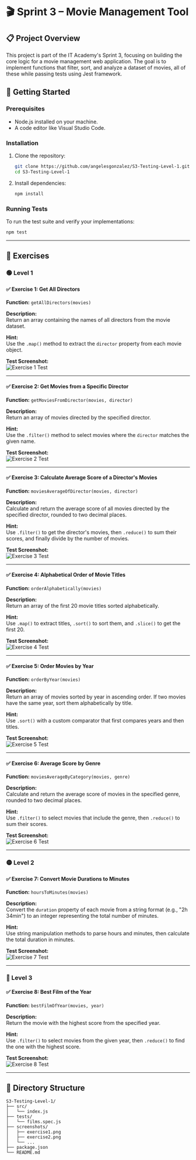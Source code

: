 # 🎬 Sprint 3 – Movie Management Tool

## 📋 Project Overview

This project is part of the IT Academy's Sprint 3, focusing on building the core logic for a movie management web application. The goal is to implement functions that filter, sort, and analyze a dataset of movies, all of these while passing tests using Jest framework.

## 🚀 Getting Started

### Prerequisites

- Node.js installed on your machine.
- A code editor like Visual Studio Code.

### Installation

1. Clone the repository:

   ```bash
   git clone https://github.com/angelesgonzalez/S3-Testing-Level-1.git
   cd S3-Testing-Level-1
   ```

2. Install dependencies:

   ```bash
   npm install
   ```

### Running Tests

To run the test suite and verify your implementations:

```bash
npm test
```

---

## 🧪 Exercises

### 🟢 Level 1

#### ✅ Exercise 1: Get All Directors

**Function:** `getAllDirectors(movies)`

**Description:**  
Return an array containing the names of all directors from the movie dataset.

**Hint:**  
Use the `.map()` method to extract the `director` property from each movie object.

**Test Screenshot:**  
![Exercise 1 Test](./screenshots/Exercise-1-GetAllDirectors.png)

---

#### ✅ Exercise 2: Get Movies from a Specific Director

**Function:** `getMoviesFromDirector(movies, director)`

**Description:**  
Return an array of movies directed by the specified director.

**Hint:**  
Use the `.filter()` method to select movies where the `director` matches the given name.

**Test Screenshot:**  
![Exercise 2 Test](./screenshots/Exercise-2-getMoviesFromDirector.png)

---

#### ✅ Exercise 3: Calculate Average Score of a Director's Movies

**Function:** `moviesAverageOfDirector(movies, director)`

**Description:**  
Calculate and return the average score of all movies directed by the specified director, rounded to two decimal places.

**Hint:**  
Use `.filter()` to get the director's movies, then `.reduce()` to sum their scores, and finally divide by the number of movies.

**Test Screenshot:**  
![Exercise 3 Test](./screenshots/Exercise-3-moviesAverageOfDirectors.png)

---

#### ✅ Exercise 4: Alphabetical Order of Movie Titles

**Function:** `orderAlphabetically(movies)`

**Description:**  
Return an array of the first 20 movie titles sorted alphabetically.

**Hint:**  
Use `.map()` to extract titles, `.sort()` to sort them, and `.slice()` to get the first 20.

**Test Screenshot:**  
![Exercise 4 Test](./screenshots/Exercise-4-orderAlphabetically.png)

---

#### ✅ Exercise 5: Order Movies by Year

**Function:** `orderByYear(movies)`

**Description:**  
Return an array of movies sorted by year in ascending order. If two movies have the same year, sort them alphabetically by title.

**Hint:**  
Use `.sort()` with a custom comparator that first compares years and then titles.

**Test Screenshot:**  
![Exercise 5 Test](./screenshots/Exercise-5-orderByYear.png)

---

#### ✅ Exercise 6: Average Score by Genre

**Function:** `moviesAverageByCategory(movies, genre)`

**Description:**  
Calculate and return the average score of movies in the specified genre, rounded to two decimal places.

**Hint:**  
Use `.filter()` to select movies that include the genre, then `.reduce()` to sum their scores.

**Test Screenshot:**  
![Exercise 6 Test](./screenshots/Exercise-6-averageScoreByCategory.png)

---

### 🟡 Level 2

#### ✅ Exercise 7: Convert Movie Durations to Minutes

**Function:** `hoursToMinutes(movies)`

**Description:**  
Convert the `duration` property of each movie from a string format (e.g., "2h 34min") to an integer representing the total number of minutes.

**Hint:**  
Use string manipulation methods to parse hours and minutes, then calculate the total duration in minutes.

**Test Screenshot:**  
![Exercise 7 Test](./screenshots/Exercise-7-hoursToMinute.png)

---

### 🔴 Level 3

#### ✅ Exercise 8: Best Film of the Year

**Function:** `bestFilmOfYear(movies, year)`

**Description:**  
Return the movie with the highest score from the specified year.

**Hint:**  
Use `.filter()` to select movies from the given year, then `.reduce()` to find the one with the highest score.

**Test Screenshot:**  
![Exercise 8 Test](./screenshots/exercise8.png)

---

## 📁 Directory Structure

```
S3-Testing-Level-1/
├── src/
│   └── index.js
├── tests/
│   └── films.spec.js
├── screenshots/
│   ├── exercise1.png
│   ├── exercise2.png
│   └── ...
├── package.json
└── README.md
```
